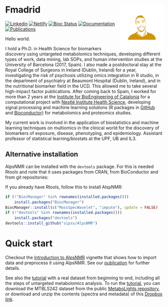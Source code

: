 # Fmadrid <img src='static/images/logo.png' align="right" height="139" />

[![Linkedin](https://img.shields.io/static/v1?label=Linkedin&message=Linkedin&color=darkblue)](https://www.linkedin.com/in/francisco-m-74489010a/)
[![Netlify](https://img.shields.io/static/v1?label=Netlify&message=Netlify&color=yellow)](https://franciscomadrid.netlify.app/)
[![Bioc Status](https://bioconductor.org/shields/build/devel/bioc/AlpsNMR.svg)](https://bioconductor.org/checkResults/devel/bioc-LATEST/AlpsNMR/)
[![Documentation](https://img.shields.io/badge/documentation-pkgdown-informational)](https://sipss.github.io/AlpsNMR/)
[![Publications](https://img.shields.io/static/v1?label=Scholar&message=Publications&color=<COLOR>)](https://scholar.google.es/citations?user=O6jL4bcAAAAJ&hl=es)

Hello world.

I hold a Ph.D. in Health Science for biomarkers discovery using untargeted metabolomics techniques, developing different types of work, data mining, lab SOPs, and human intervention studies at the University of Barcelona (2017, Spain). I also made a postdoctoral stay at the Royal College of Surgeons in Ireland (Dublin, Ireland) for a year, investigating the risk of psychosis utilizing omics integration in R studio, in the department of psychiatry at Beaumont Hospital (Dublin, Ireland), and in the nutritional biomarker field in the UCD. This allowed me to take several high-impact factor publications. After coming back to Spain, I worked for more than 2 years at the [Institute for BioEngineering of Catalonia](https://ibecbarcelona.eu/) for a computational project with [Nestlé Institute Health Science](https://www.nestlehealthscience.com/), developing signal processing and machine learning solutions (R packages in [GitHub](https://github.com/sipss) and [Bioconductor](https://www.bioconductor.org/packages/release/bioc/html/AlpsNMR.html)) for metabolomics and proteomics studies.

My current work is involved in the application of biostatistics and machine learning techniques on multiomics in the clinical world for the discovery of biomarkers of exposure, disease, phenotyping, and epidemiology. Assistant professor of statistical learning/biostats at the UPF, UB and IL3.


## Alternative installation

AlpsNMR can be installed with the `devtools` package. For this is needed
Rtools and note that it uses packages from
CRAN, from BioConductor and from git repositories:

If you already have Rtools, follow this to install AlspNMR:

```r
if (!"BiocManager" %in% rownames(installed.packages()))  
    install.packages("BiocManager")  
BiocManager::install(c("MassSpecWavelet", "impute"), update = FALSE)  
if (!"devtools" %in% rownames(installed.packages()))  
    install.packages("devtools")  
devtools::install_github("sipss/AlpsNMR")
```

Quick start
=============

Checkout the [Introduction to AlpsNMR](https://sipss.github.io/AlpsNMR/articles/introduction-to-alpsnmr.html) vignette that shows how to import data and preprocess it using AlpsNMR. See our [publication](https://doi.org/10.1093/bioinformatics/btaa022) for further details.

See also the [tutorial](https://github.com/sipss/AlpsNMR/blob/master/vignettes/tutorial.pdf) with a real dataset from beginning to end, including all the steps of untargeted metabolomics analysis. To run the [tutorial](https://github.com/sipss/AlpsNMR/blob/master/vignettes/tutorial.pdf), you can download the MTBLS242 dataset from the public [MetaboLights repository](https://www.ebi.ac.uk/metabolights/MTBLS242), or download and unzip the contents (spectra and metadata) of this [Dropbox link](https://dl.dropboxusercontent.com/s/0snivrsd7m82yey/MTBLS242.zip?dl=0).
